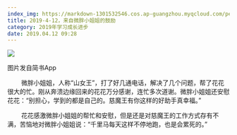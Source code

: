 ```yaml
---
index_img: https://markdown-1301532546.cos.ap-guangzhou.myqcloud.com/peipei_blog/20210921144340.jpeg
title: 2019-4-12，来自微胖小姐姐的鼓励
category: 2019年学习成长进步
date: 2019.04.12 09:28
---
```


![](https://markdown-1301532546.cos.ap-guangzhou.myqcloud.com/peipei_blog/20210921144340.jpeg)  

图片发自简书App

  

        微胖小姐姐，人称“山女王”，打了好几通电话，解决了几个问题，帮了花花很大的忙。刚从奔溃边缘回来的花花万分感谢，连忙多次道谢。微胖小姐姐还安慰花花：“别担心，学到的都是自己的。慈魔王有你这样的好助手真幸福。”  

        花花感激微胖小姐姐的帮忙和安慰，但是还是对慈魔王的工作方式存有不满，苦恼地对微胖小姐姐说：“千里马每天这样不停地跑，也是会累死的。”